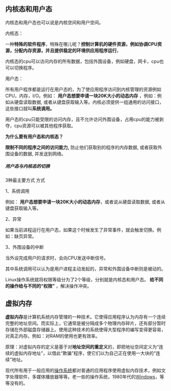 ## 内核态和用户态

内核态和用户态也可以说是内核空间和用户空间。

内核态：

 一种**特殊的软件程序**，特殊在哪儿呢？**控制计算机的硬件资源，例如协调CPU资源，分配内存资源，并且提供稳定的环境供应用程序运行**。 

内核态的cpu可以访问内存的所有数据，包括外围设备，例如硬盘，网卡，cpu也可以切换程序。

用户态：

所有用户程序都是运行在用户态的，为了使应用程序访问到内核管理的资源例如CPU，内存，I/O。例如： **用户态想要申请一块20K大小的动态内存** ，例如：例如从硬盘读取数据, 或者从键盘获取输入等。内核必须提供一组通用的访问接口，这些接口就叫**系统调用。** 

用户态的cpu只能受限的访问内存，且不允许访问外围设备，占用cpu的能力被剥夺，cpu资源可以被其他程序获取。



**为什么要有用户态和内核态？**

**限制不同的程序之间的访问能力,** 防止他们获取别的程序的内存数据, 或者获取外围设备的数据, 并发送到网络。



##### 用户态与内核态的切换

 3种最主要方式 方式 

1、系统调用 

例如： **用户态想要申请一块20K大小的动态内存**，或者说从硬盘读取数据, 或者从键盘获取输入等。

2、异常 

如果当前进程运行在用户态，如果这个时候发生了异常事件，就会触发切换。例如：缺页异常。 

3、外围设备的中断 

当外设完成用户的请求时，会向CPU发送中断信号。 



其中系统调用可以认为是用户进程主动发起的，异常和外围设备中断则是被动的。 



Linux操作系统就将权限等级分为了2个等级，分别就是内核态和用户态。  **给不同的操作给与不同的“权限”** ，解决操作冲突。



## 虚拟内存 

**虚拟内存**是计算机系统内存管理的一种技术。它使得应用程序认为内存有一个连续完整的地址空间。而实际上，它通常是被分隔成多个物理内存碎片，还有部分暂时存储在外部磁盘存储器上。使用这种技术的系统使得大型程序的编写变得更容易，对真正内存。例如：对RAM的使用也更有效率。

原理：对虚拟内存的定义是基于对**地址空间的重定义**的，即把地址空间定义为“连续的虚拟内存地址”，以借此“欺骗”程序，使它们以为自己正在使用一大块的“连续”地址。

现代所有用于一般应用的[操作系统](https://zh.wikipedia.org/wiki/操作系统)都对普通的应用程序使用虚拟内存技术，例如文字处理软件，多媒体播放器等等。老一些的操作系统，1980年代的[Windows](https://zh.wikipedia.org/wiki/Windows)，等等没有的。

